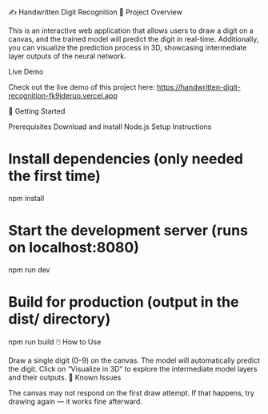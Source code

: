 ✍️ Handwritten Digit Recognition
🧠 Project Overview

This is an interactive web application that allows users to draw a digit on a canvas, and the trained model will predict the digit in real-time. Additionally, you can visualize the prediction process in 3D, showcasing intermediate layer outputs of the neural network.

Live Demo

Check out the live demo of this project here: https://handwritten-digit-recognition-fk9jderuo.vercel.app

🚀 Getting Started

Prerequisites
Download and install Node.js
Setup Instructions
# Install dependencies (only needed the first time)
npm install

# Start the development server (runs on localhost:8080)
npm run dev

# Build for production (output in the dist/ directory)
npm run build
🖱️ How to Use

Draw a single digit (0–9) on the canvas.
The model will automatically predict the digit.
Click on “Visualize in 3D” to explore the intermediate model layers and their outputs.
🐞 Known Issues

The canvas may not respond on the first draw attempt. If that happens, try drawing again — it works fine afterward.
